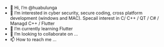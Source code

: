 - 👋 Hi, I’m @huabulunga
- 👀 I’m interested in cyber security, secure coding, cross platform development (windows and MAC). Specail interest in C/ C++ / QT / C# / Managd C++ / Flutter
- 🌱 I’m currently learning Flutter
- 💞️ I’m looking to collaborate on ...
- 📫 How to reach me ...

<!---
huabulunga/huabulunga is a ✨ special ✨ repository because its `README.md` (this file) appears on your GitHub profile.
You can click the Preview link to take a look at your changes.
--->
